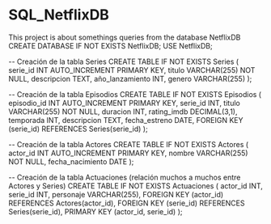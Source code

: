 # SQL_NetflixDB
This project is about somethings queries from the database NetflixDB
CREATE DATABASE IF NOT EXISTS NetflixDB;
USE NetflixDB;

-- Creación de la tabla Series
CREATE TABLE IF NOT EXISTS Series (
    serie_id INT AUTO_INCREMENT PRIMARY KEY,
    titulo VARCHAR(255) NOT NULL,
    descripcion TEXT,
    año_lanzamiento INT,
    genero VARCHAR(255)
);

-- Creación de la tabla Episodios
CREATE TABLE IF NOT EXISTS Episodios (
    episodio_id INT AUTO_INCREMENT PRIMARY KEY,
    serie_id INT,
    titulo VARCHAR(255) NOT NULL,
    duracion INT,
    rating_imdb DECIMAL(3,1),
    temporada INT,
    descripcion TEXT,
    fecha_estreno DATE,
    FOREIGN KEY (serie_id) REFERENCES Series(serie_id)
);

-- Creación de la tabla Actores
CREATE TABLE IF NOT EXISTS Actores (
    actor_id INT AUTO_INCREMENT PRIMARY KEY,
    nombre VARCHAR(255) NOT NULL,
    fecha_nacimiento DATE
);

-- Creación de la tabla Actuaciones (relación muchos a muchos entre Actores y Series)
CREATE TABLE IF NOT EXISTS Actuaciones (
    actor_id INT,
    serie_id INT,
    personaje VARCHAR(255),
    FOREIGN KEY (actor_id) REFERENCES Actores(actor_id),
    FOREIGN KEY (serie_id) REFERENCES Series(serie_id),
    PRIMARY KEY (actor_id, serie_id)
);
